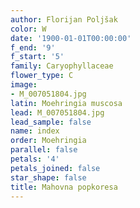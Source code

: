 ```yaml
---
author: Florijan Poljšak
color: W
date: '1900-01-01T00:00:00'
f_end: '9'
f_start: '5'
family: Caryophyllaceae
flower_type: C
image:
- M_007051804.jpg
latin: Moehringia muscosa
lead: M_007051804.jpg
lead_sample: false
name: index
order: Moehringia
parallel: false
petals: '4'
petals_joined: false
star_shape: false
title: Mahovna popkoresa
---
```


